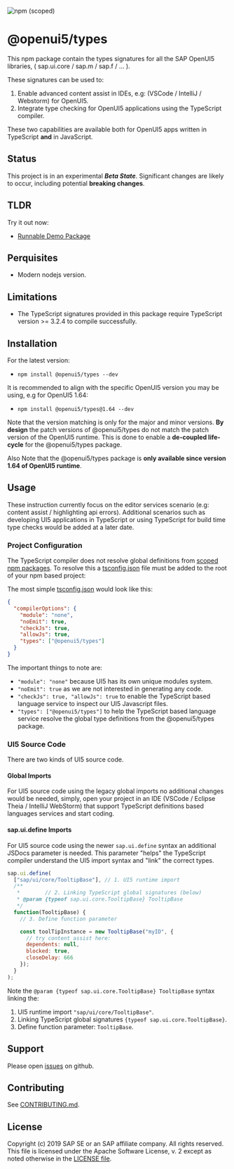 ![npm (scoped)](https://img.shields.io/npm/v/@openui5/types.svg)

# @openui5/types

This npm package contain the types signatures for all the SAP OpenUI5 libraries,
( sap.ui.core / sap.m / sap.f / ... ).

These signatures can be used to:

1. Enable advanced content assist in IDEs, e.g: (VSCode / IntelliJ / Webstorm) for OpenUI5.
1. Integrate type checking for OpenUI5 applications using the TypeScript compiler.

These two capabilities are available both for OpenUI5 apps written in TypeScript **and** in JavaScript.

## Status

This project is in an experimental **_Beta State_**. Significant changes are likely to occur,
including potential **breaking changes**.

## TLDR

Try it out now:

- [Runnable Demo Package](../../test-packages/demo)

## Perquisites

- Modern nodejs version.

## Limitations

- The TypeScript signatures provided in this package require TypeScript version >= 3.2.4
  to compile successfully.

## Installation

For the latest version:

- `npm install @openui5/types --dev`

It is recommended to align with the specific OpenUI5 version you may be using, e.g for OpenUI5 1.64:

- `npm install @openui5/types@1.64 --dev`

Note that the version matching is only for the major and minor versions.
**By design** the patch versions of @openui5/types do not match the patch version of the OpenUI5 runtime.
This is done to enable a **de-coupled life-cycle** for the @openui5/types package.

Also Note that the @openui5/types package is **only available since version 1.64 of OpenUI5 runtime**.

## Usage

These instruction currently focus on the editor services scenario (e.g: content assist / highlighting api errors).
Additional scenarios such as developing UI5 applications in TypeScript or using TypeScript
for build time type checks would be added at a later date.

### Project Configuration

The TypeScript compiler does not resolve global definitions from [scoped npm packages](https://docs.npmjs.com/misc/scope).
To resolve this a [tsconfig.json][ts-config] file must be added to the root of your npm based project:

The most simple [tsconfig.json][ts-config] would look like this:

```json
{
  "compilerOptions": {
    "module": "none",
    "noEmit": true,
    "checkJs": true,
    "allowJs": true,
    "types": ["@openui5/types"]
  }
}
```

The important things to note are:

- `"module": "none"` because UI5 has its own unique modules system.
- `"noEmit": true` as we are not interested in generating any code.
- `"checkJs": true, "allowJs": true` to enable the TypeScript based language service to inspect
  our UI5 Javascript files.
- `"types": ["@openui5/types"]` to help the TypeScript based language service resolve the global
  type definitions from the @openui5/types package.

### UI5 Source Code

There are two kinds of UI5 source code.

#### Global Imports

For UI5 source code using the legacy global imports no additional changes would be needed, simply,
open your project in an IDE (VSCode / Eclipse Theia / IntelliJ WebStorm)
that support TypeScript definitions based languages services and start coding.

#### sap.ui.define Imports

For UI5 source code using the newer `sap.ui.define` syntax an additional JSDocs parameter is needed.
This parameter "helps" the TypeScript compiler understand the UI5 import syntax and "link" the correct types.

```javascript
sap.ui.define(
  ["sap/ui/core/TooltipBase"], // 1. UI5 runtime import
  /**
   *        // 2. Linking TypeScript global signatures (below)
   * @param {typeof sap.ui.core.TooltipBase} TooltipBase
   */
  function(TooltipBase) {
    // 3. Define function parameter

    const toolTipInstance = new TooltipBase("myID", {
      // try content assist here:
      dependents: null,
      blocked: true,
      closeDelay: 666
    });
  }
);
```

Note the `@param {typeof sap.ui.core.TooltipBase} TooltipBase` syntax linking the:

1. UI5 runtime import `"sap/ui/core/TooltipBase"`.
2. Linking TypeScript global signatures `{typeof sap.ui.core.TooltipBase}`.
3. Define function parameter: `TooltipBase`.

## Support

Please open [issues](https://github.com/SAP/ui5-typescript/issues) on github.

## Contributing

See [CONTRIBUTING.md](./CONTRIBUTING.md).

## License

Copyright (c) 2019 SAP SE or an SAP affiliate company. All rights reserved.
This file is licensed under the Apache Software License, v. 2 except as noted otherwise in the [LICENSE file](../../LICENSE).

[ts-config]: https://www.typescriptlang.org/docs/handbook/tsconfig-json.html
